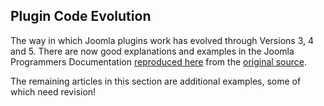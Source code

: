 <!-- Filename: https://manual.joomla.org/docs/building-extensions/plugins/ / Display title: About Plugins -->

## Plugin Code Evolution

The way in which Joomla plugins work has evolved through Versions 3, 4 and 5. There are now good explanations and examples in the Joomla Programmers Documentation [reproduced here](jdocmanual?article=docus/plugins/how-plugins-work) from the [original source](https://manual.joomla.org/docs/building-extensions/plugins/how-plugins-work/).

The remaining articles in this section are additional examples, some of which need revision!
